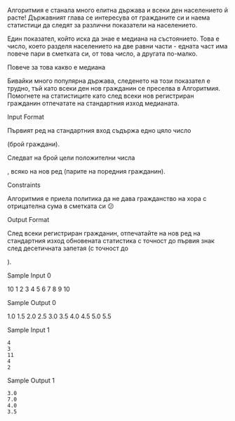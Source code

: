 Алгоритмия e станала много елитна държава и всеки ден населението й расте! Държавният глава се интересува от гражданите си и наема статистици да следят за различни показатели на населението.

Един показател, който иска да знае е медиана на състоянието. Това е число, което разделя населението на две равни части - едната част има повече пари в сметката си, от това число, а другата по-малко.

Повече за това какво е медиана

Бивайки много популярна държава, следенето на този показател е трудно, тъй като всеки ден нов гражданин се преселва в Алгоритмия. Помогнете на статистиците като след всеки нов регистриран гражданин отпечатате на стандартния изход медианата.

Input Format

Първият ред на стандартния вход съдържа едно цяло число

(брой граждани).

Следват
на брой цели положителни числа

, всяко на нов ред (парите на поредния гражданин).

Constraints

Алгоритмия е приела политика да не дава гражданство на хора с отрицателна сума в сметката си 😕

Output Format

След всеки регистриран гражданин, отпечатайте на нов ред на стандартния изход обновената статистика с точност до първия знак след десетичната запетая (с точност до

).

Sample Input 0

   10
   1
   2
   3
   4
   5
   6
   7
   8
   9
   10
  
Sample Output 0

  1.0
  1.5
  2.0
  2.5
  3.0
  3.5
  4.0
  4.5
  5.0
  5.5
  
Sample Input 1

    4
    3
    11
    4
    2

Sample Output 1

    3.0
    7.0
    4.0
    3.5





